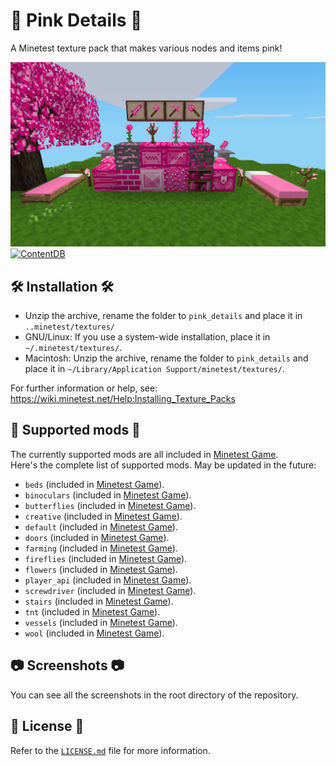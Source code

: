 # 🌷 Pink Details 🌷

A Minetest texture pack that makes various nodes and items pink!

![screenshot](https://raw.githubusercontent.com/Crystal741/pink_details/main/screenshot.png)
[![ContentDB](https://content.minetest.net/packages/Crystal741/pink_details/shields/downloads/)](https://content.minetest.net/packages/Crystal741/pink_details/)

## 🛠 Installation 🛠

- Unzip the archive, rename the folder to `pink_details` and place it in `..minetest/textures/`
- GNU/Linux: If you use a system-wide installation, place it in `~/.minetest/textures/`.
- Macintosh: Unzip the archive, rename the folder to `pink_details` and place it in `~/Library/Application Support/minetest/textures/`.

For further information or help, see:
<https://wiki.minetest.net/Help:Installing_Texture_Packs>

## 📖 Supported mods 📖

The currently supported mods are all included in [Minetest Game][MTG].\
Here's the complete list of supported mods. May be updated in the future:

- `beds` (included in [Minetest Game][MTG]).
- `binoculars` (included in [Minetest Game][MTG]).
- `butterflies` (included in [Minetest Game][MTG]).
- `creative` (included in [Minetest Game][MTG]).
- `default` (included in [Minetest Game][MTG]).
- `doors` (included in [Minetest Game][MTG]).
- `farming` (included in [Minetest Game][MTG]).
- `fireflies` (included in [Minetest Game][MTG]).
- `flowers` (included in [Minetest Game][MTG]).
- `player_api` (included in [Minetest Game][MTG]).
- `screwdriver` (included in [Minetest Game][MTG]).
- `stairs` (included in [Minetest Game][MTG]).
- `tnt` (included in [Minetest Game][MTG]).
- `vessels` (included in [Minetest Game][MTG]).
- `wool` (included in [Minetest Game][MTG]).

## 📷 Screenshots 📷

You can see all the screenshots in the root directory of the repository.

## 📜 License 📜

Refer to the [`LICENSE.md`](https://github.com/Crystal741/pink_details/blob/main/LICENSE.md) file for more information.

[MTG]: https://github.com/minetest/minetest_game
